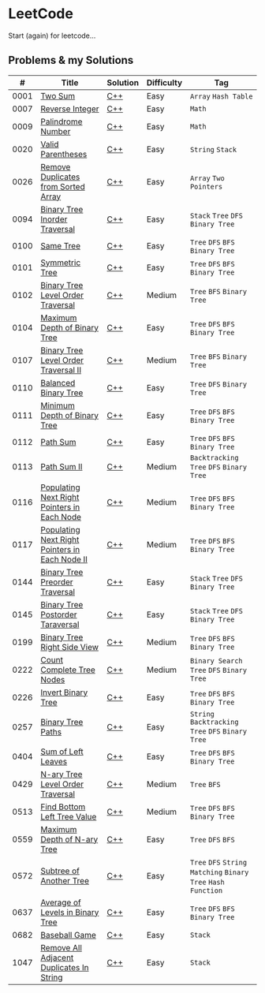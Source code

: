 # LeetCode

Start (again) for leetcode...

## Problems & my Solutions

| #    | Title                                                                                                                           | Solution                                                                                                              | Difficulty | Tag                                                          |
|------|---------------------------------------------------------------------------------------------------------------------------------|-----------------------------------------------------------------------------------------------------------------------|------------|--------------------------------------------------------------|
| 0001 | [Two Sum](https://leetcode.com/problems/two-sum/)                                                                               | [C++](https://github.com/jinchengKuang/leetcode/blob/main/cpp/0001_Two_Sum.cpp)                                       | Easy       | `Array` `Hash Table`                                         |
| 0007 | [Reverse Integer](https://leetcode.com/problems/reverse-integer/)                                                               | [C++](https://github.com/jinchengKuang/leetcode/blob/main/cpp/0007_Reverse_Integer.cpp)                               | Easy       | `Math`                                                       |
| 0009 | [Palindrome Number](https://leetcode.com/problems/palindrome-number/)                                                           | [C++](https://github.com/jinchengKuang/leetcode/blob/main/cpp/0009_Palindrome_Number.cpp)                             | Easy       | `Math`                                                       |
| 0020 | [Valid Parentheses](https://leetcode.com/problems/valid-parentheses/)                                                           | [C++](https://github.com/jinchengKuang/leetcode/blob/main/cpp/0020_Valid_Parentheses.cpp)                             | Easy       | `String` `Stack`                                             |
| 0026 | [Remove Duplicates from Sorted Array](https://leetcode.com/problems/remove-duplicates-from-sorted-array/)                       | [C++](https://github.com/jinchengKuang/leetcode/blob/main/cpp/0026_Remove_Duplicates_from_Sorted_Array.cpp)           | Easy       | `Array` `Two Pointers`                                       |
| 0094 | [Binary Tree Inorder Traversal](https://leetcode.com/problems/binary-tree-inorder-traversal/)                                   | [C++](https://github.com/jinchengKuang/leetcode/blob/main/cpp/0094_Binary_Tree_Inorder_Traversal.cpp)                 | Easy       | `Stack` `Tree` `DFS` `Binary Tree`                           |
| 0100 | [Same Tree](https://leetcode.com/problems/same-tree/)                                                                           | [C++](https://github.com/jinchengKuang/leetcode/blob/main/cpp/0100_Same_Tree.cpp)                                     | Easy       | `Tree` `DFS` `BFS` `Binary Tree`                             |
| 0101 | [Symmetric Tree](https://leetcode.com/problems/symmetric-tree/)                                                                 | [C++](https://github.com/jinchengKuang/leetcode/blob/main/cpp/0101_Symmetric_Tree.cpp)                                | Easy       | `Tree` `DFS` `BFS` `Binary Tree`                             |
| 0102 | [Binary Tree Level Order Traversal](https://leetcode.com/problems/binary-tree-level-order-traversal/)                           | [C++](https://github.com/jinchengKuang/leetcode/blob/main/cpp/0102_Binary_Tree_Level_Order_Traversal.cpp)             | Medium     | `Tree` `BFS` `Binary Tree`                                   |
| 0104 | [Maximum Depth of Binary Tree](https://leetcode.com/problems/maximum-depth-of-binary-tree/)                                     | [C++](https://github.com/jinchengKuang/leetcode/blob/main/cpp/0104_Maximum_Depth_of_Binary_Tree.cpp)                  | Easy       | `Tree` `DFS` `BFS` `Binary Tree`                             |
| 0107 | [Binary Tree Level Order Traversal II](https://leetcode.com/problems/binary-tree-level-order-traversal-ii/)                     | [C++](https://github.com/jinchengKuang/leetcode/blob/main/cpp/0107_Binary_Tree_Level_Order_Traversal_2.cpp)           | Medium     | `Tree` `BFS` `Binary Tree`                                   |
| 0110 | [Balanced Binary Tree](https://leetcode.com/problems/balanced-binary-tree/)                                                     | [C++](https://github.com/jinchengKuang/leetcode/blob/main/cpp/0110_Balanced_Binary_Tree.cpp)                          | Easy       | `Tree` `DFS` `Binary Tree`                                   |
| 0111 | [Minimum Depth of Binary Tree](https://leetcode.com/problems/minimum-depth-of-binary-tree/)                                     | [C++](https://github.com/jinchengKuang/leetcode/blob/main/cpp/0111_Minimun_Depth_Of_Binary_Tree.cpp)                  | Easy       | `Tree` `DFS` `BFS` `Binary Tree`                             |
| 0112 | [Path Sum](https://leetcode.com/problems/path-sum/)                                                                             | [C++](https://github.com/jinchengKuang/leetcode/blob/main/cpp/0112_Path_Sum.cpp)                                      | Easy       | `Tree` `DFS` `BFS` `Binary Tree`                             |
| 0113 | [Path Sum II](https://leetcode.com/problems/path-sum-ii/)                                                                       | [C++](https://github.com/jinchengKuang/leetcode/blob/main/cpp/0113_Path_Sum_2.cpp)                                    | Medium     | `Backtracking` `Tree` `DFS` `Binary Tree`                    |
| 0116 | [Populating Next Right Pointers in Each Node](https://leetcode.com/problems/populating-next-right-pointers-in-each-node/)       | [C++](https://github.com/jinchengKuang/leetcode/blob/main/cpp/0116_Populating_Next_Right_Pointers_In_Each_Node.cpp)   | Medium     | `Tree` `DFS` `BFS` `Binary Tree`                             |
| 0117 | [Populating Next Right Pointers in Each Node II](https://leetcode.com/problems/populating-next-right-pointers-in-each-node-ii/) | [C++](https://github.com/jinchengKuang/leetcode/blob/main/cpp/0117_Populating_Next_Right_Pointers_In_Each_Node_2.cpp) | Medium     | `Tree` `DFS` `BFS` `Binary Tree`                             |
| 0144 | [Binary Tree Preorder Traversal](https://leetcode.com/problems/binary-tree-preorder-traversal/)                                 | [C++](https://github.com/jinchengKuang/leetcode/blob/main/cpp/0144_Binary_Tree_Preorder_Traversal.cpp)                | Easy       | `Stack` `Tree` `DFS` `Binary Tree`                           |
| 0145 | [Binary Tree Postorder Taraversal](https://leetcode.com/problems/binary-tree-postorder-traversal/)                              | [C++](https://github.com/jinchengKuang/leetcode/blob/main/cpp/0145_Binary_Tree_Postorder_Traversal.cpp)               | Easy       | `Stack` `Tree` `DFS` `Binary Tree`                           |
| 0199 | [Binary Tree Right Side View](https://leetcode.com/problems/binary-tree-right-side-view/)                                       | [C++](https://github.com/jinchengKuang/leetcode/blob/main/cpp/0199_Binary_Tree_Right_Side_View.cpp)                   | Medium     | `Tree` `DFS` `BFS` `Binary Tree`                             |
| 0222 | [Count Complete Tree Nodes](https://leetcode.com/problems/count-complete-tree-nodes/)                                           | [C++](https://github.com/jinchengKuang/leetcode/blob/main/cpp/0222_Count_Complete_Tree_Nodes.cpp)                     | Medium     | `Binary Search` `Tree` `DFS` `Binary Tree`                   |
| 0226 | [Invert Binary Tree](https://leetcode.com/problems/invert-binary-tree/)                                                         | [C++](https://github.com/jinchengKuang/leetcode/blob/main/cpp/0226_Invert_Binary_Tree.cpp)                            | Easy       | `Tree` `DFS` `BFS` `Binary Tree`                             |
| 0257 | [Binary Tree Paths](https://leetcode.com/problems/binary-tree-paths/)                                                           | [C++](https://github.com/jinchengKuang/leetcode/blob/main/cpp/0257_Binary_Tree_Paths.cpp)                             | Easy       | `String` `Backtracking` `Tree` `DFS` `Binary Tree`           |
| 0404 | [Sum of Left Leaves](https://leetcode.com/problems/sum-of-left-leaves/)                                                         | [C++](https://github.com/jinchengKuang/leetcode/blob/main/cpp/0404_Sum_of_Left_Leaves.cpp)                            | Easy       | `Tree` `DFS` `BFS` `Binary Tree`                             |
| 0429 | [N-ary Tree Level Order Traversal](https://leetcode.com/problems/n-ary-tree-level-order-traversal/)                             | [C++](https://github.com/jinchengKuang/leetcode/blob/main/cpp/0429_N-ary_Tree_Level_Order_Traversal.cpp)              | Medium     | `Tree` `BFS`                                                 |
| 0513 | [Find Bottom Left Tree Value](https://leetcode.com/problems/find-bottom-left-tree-value/)                                       | [C++](https://github.com/jinchengKuang/leetcode/blob/main/cpp/0513_Find_Bottom_Left_Tree_Value.cpp)                   | Medium     | `Tree` `DFS` `BFS` `Binary Tree`                             |
| 0559 | [Maximum Depth of N-ary Tree](https://leetcode.com/problems/maximum-depth-of-n-ary-tree/)                                       | [C++](https://github.com/jinchengKuang/leetcode/blob/main/cpp/0559_Maximum_Depth_Of_N_ary_Tree.cpp)                   | Easy       | `Tree` `DFS` `BFS`                                           |
| 0572 | [Subtree of Another Tree](https://leetcode.com/problems/subtree-of-another-tree/)                                               | [C++](https://github.com/jinchengKuang/leetcode/blob/main/cpp/0572_Subtree_Of_Another_Tree.cpp)                       | Easy       | `Tree` `DFS` `String Matching` `Binary Tree` `Hash Function` |
| 0637 | [Average of Levels in Binary Tree](https://leetcode.com/problems/average-of-levels-in-binary-tree/)                             | [C++](https://github.com/jinchengKuang/leetcode/blob/main/cpp/0637_Average_Of_Levels_In_Binary_Tree.cpp)              | Easy       | `Tree` `DFS` `BFS` `Binary Tree`                             |
| 0682 | [Baseball Game](https://leetcode.com/problems/baseball-game/)                                                                   | [C++](https://github.com/jinchengKuang/leetcode/blob/main/cpp/0682_Baseball_Game.cpp)                                 | Easy       | `Stack`                                                      |
| 1047 | [Remove All Adjacent Duplicates In String](https://leetcode.com/problems/remove-all-adjacent-duplicates-in-string/)             | [C++](https://github.com/jinchengKuang/leetcode/blob/main/cpp/1047_Remove_All_Adjacent_Duplicates_In_String.cpp)      | Easy       | `Stack`                                                      |

